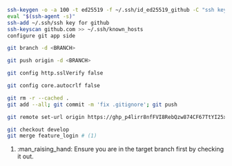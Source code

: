 ``` bash title="git configure ssh authentication"
ssh-keygen -o -a 100 -t ed25519 -f ~/.ssh/id_ed25519_github -C "ssh key for github"
eval "$(ssh-agent -s)"
ssh-add ~/.ssh/ssh key for github
ssh-keyscan github.com >> ~/.ssh/known_hosts
configure git app side
```

``` bash title="git delete local branch"
git branch -d <BRANCH>
```

``` bash title="git delete remote branch"
git push origin -d <BRANCH>
```

``` bash title="git disable ssl verification"
git config http.sslVerify false
```

``` bash title="git disable windows like line endings"
git config core.autocrlf false
```

``` bash title="git fix gitignore"
git rm -r --cached .
git add --all; git commit -m 'fix .gitignore'; git push
```

``` bash title="git update new token"
git remote set-url origin https://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@github.com/<username>/<repo>.git
```

``` bash title="git merge changes from a target to desired branch"
git checkout develop
git merge feature_login # (1)
```

1.  :man_raising_hand: Ensure you are in the target branch first by checking it out.
